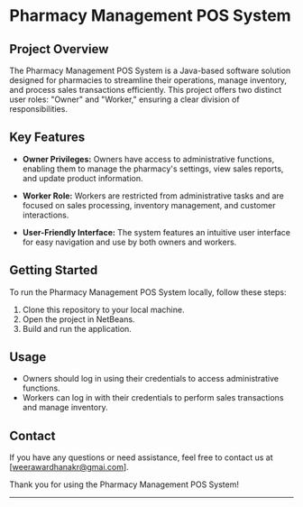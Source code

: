 # Pharmacy Management POS System

## Project Overview
The Pharmacy Management POS System is a Java-based software solution designed for pharmacies to streamline their operations, manage inventory, and process sales transactions efficiently. This project offers two distinct user roles: "Owner" and "Worker," ensuring a clear division of responsibilities.

## Key Features
- **Owner Privileges:** Owners have access to administrative functions, enabling them to manage the pharmacy's settings, view sales reports, and update product information.

- **Worker Role:** Workers are restricted from administrative tasks and are focused on sales processing, inventory management, and customer interactions.

- **User-Friendly Interface:** The system features an intuitive user interface for easy navigation and use by both owners and workers.

## Getting Started
To run the Pharmacy Management POS System locally, follow these steps:
1. Clone this repository to your local machine.
2. Open the project in NetBeans.
3. Build and run the application.

## Usage
- Owners should log in using their credentials to access administrative functions.
- Workers can log in with their credentials to perform sales transactions and manage inventory.

## Contact
If you have any questions or need assistance, feel free to contact us at [weerawardhanakr@gmai.com].

Thank you for using the Pharmacy Management POS System!

---
